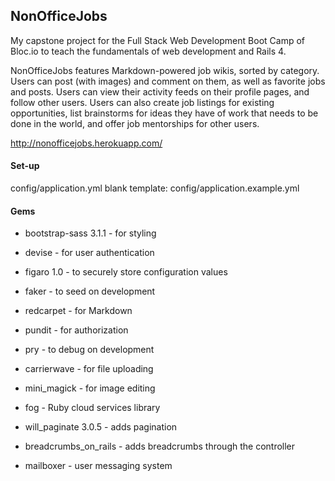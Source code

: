 ## NonOfficeJobs
My capstone project for the Full Stack Web Development Boot Camp of Bloc.io to teach the fundamentals of web development and Rails 4.

NonOfficeJobs features Markdown-powered job wikis, sorted by category. Users can post (with images) and comment on them, as well as favorite jobs and posts. Users can view their activity feeds on their profile pages, and follow other users. Users can also create job listings for existing opportunities, list brainstorms for ideas they have of work that needs to be done in the world, and offer job mentorships for other users.

http://nonofficejobs.herokuapp.com/

#### Set-up
config/application.yml 
blank template: config/application.example.yml

#### Gems
* bootstrap-sass 3.1.1 - for styling

* devise - for user authentication

* figaro 1.0 - to securely store configuration values

* faker - to seed on development

* redcarpet - for Markdown

* pundit - for authorization

* pry - to debug on development

* carrierwave - for file uploading

* mini_magick - for image editing

* fog - Ruby cloud services library

* will_paginate 3.0.5 - adds pagination

* breadcrumbs_on_rails - adds breadcrumbs through the controller

* mailboxer - user messaging system